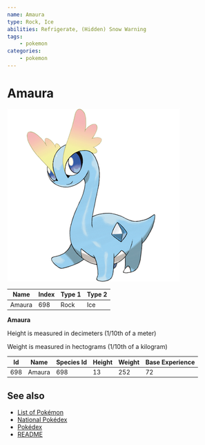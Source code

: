 ```yaml
---
name: Amaura
type: Rock, Ice
abilities: Refrigerate, (Hidden) Snow Warning
tags:
    - pokemon
categories:
    - pokemon
---
```


# Amaura


![Amaura](images/698.png)

| **Name** | **Index** | **Type 1** | **Type 2** |
|----|----|----|----|
| Amaura | 698 | Rock | Ice  |

**Amaura** 


Height is measured in decimeters (1/10th of a meter)

Weight is measured in hectograms (1/10th of a kilogram)

| **Id** | **Name** | **Species Id** | **Height** | **Weight** | **Base Experience** |
|--------|----------|----------------|------------|------------|---------------------|
| 698 | Amaura | 698 | 13 | 252 | 72 |


## See also

- [List of Pokémon](../pokemon.md)
- [National Pokédex](../national_pokedex.md)
- [Pokédex](../pokedex.md)
- [README](../README.md)
